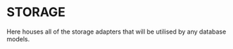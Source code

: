 STORAGE
=======

Here houses all of the storage adapters that will be utilised by any database models.